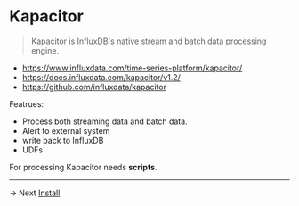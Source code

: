 # Kapacitor


> Kapacitor is InfluxDB's native stream and batch data processing engine.

* https://www.influxdata.com/time-series-platform/kapacitor/
* https://docs.influxdata.com/kapacitor/v1.2/
*  https://github.com/influxdata/kapacitor

Featrues:
* Process both streaming data and batch data.
* Alert to external system
* write back to InfluxDB
* UDFs

For processing Kapacitor needs **scripts**.  

------
-> Next [Install](install.md)
